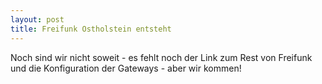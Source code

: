 ```yaml
---
layout: post
title: Freifunk Ostholstein entsteht
---
```

Noch sind wir nicht soweit - es fehlt noch der Link zum Rest von Freifunk und die Konfiguration der Gateways - aber wir kommen!
